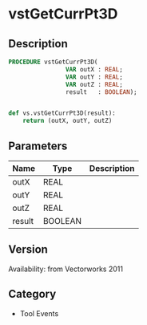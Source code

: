 # vstGetCurrPt3D

## Description
```pascal
PROCEDURE vstGetCurrPt3D(
				VAR outX : REAL;
				VAR outY : REAL;
				VAR outZ : REAL;
				result   : BOOLEAN);
```

```python

def vs.vstGetCurrPt3D(result):
    return (outX, outY, outZ)
```

## Parameters
|Name|Type|Description|
|---|---|---|
|outX|REAL||
|outY|REAL||
|outZ|REAL||
|result|BOOLEAN||

## Version
Availability: from Vectorworks 2011
## Category
* Tool Events

